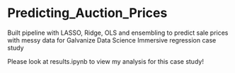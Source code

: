 # Predicting_Auction_Prices
Built pipeline with LASSO, Ridge, OLS and ensembling to predict sale prices with messy data for Galvanize Data Science Immersive regression case study

Please look at results.ipynb to view my analysis for this case study!
